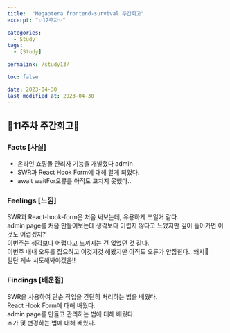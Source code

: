 ```yaml
---
title:  "Megaptera frontend-survival 주간회고"
excerpt: "✨12주차✨"

categories:
  - Study
tags:
  - [Study]

permalink: /study13/

toc: false

date: 2023-04-30
last_modified_at: 2023-04-30
---
```

## 💫11주차 주간회고💫

### Facts [사실]
- 온라인 쇼핑몰 관리자 기능을 개발했다 admin
- SWR과 React Hook Form에 대해 알게 되었다.
- await waitFor오류를 아직도 고치지 못했다..

### Feelings [느낌]
SWR과 React-hook-form은 처음 써보는데, 유용하게 쓰일거 같다.\
admin page를 처음 만들어보는데 생각보다 어렵지 않다고 느꼈지만 깊이 들어가면 이것도 어렵겠지?\
이번주는 생각보다 어렵다고 느껴지는 건 없었던 것 같다.\
이번주 내내 오류를 잡으려고 이것저것 해봤지만 아직도 오류가 안잡힌다.. 왜지🥲\
일단 계속 시도해봐야겠음!!

### Findings [배운점]
SWR을 사용하여 단순 작업을 간단히 처리하는 법을 배웠다.\
React Hook Form에 대해 배웠다.\
admin page를 만들고 관리하는 법에 대해 배웠다.\
추가 및 변경하는 법에 대해 배웠다.
